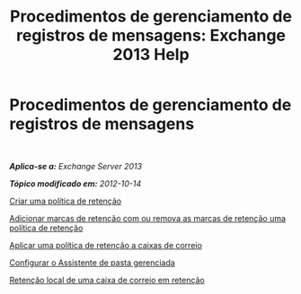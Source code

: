 ﻿---
title: 'Procedimentos de gerenciamento de registros de mensagens: Exchange 2013 Help'
TOCTitle: Procedimentos de gerenciamento de registros de mensagens
ms:assetid: bc2ff408-4a2b-4202-9515-e3e922a6320d
ms:mtpsurl: https://technet.microsoft.com/pt-br/library/JJ150558(v=EXCHG.150)
ms:contentKeyID: 50486513
ms.date: 05/22/2018
mtps_version: v=EXCHG.150
ms.translationtype: MT
---

# Procedimentos de gerenciamento de registros de mensagens

 

_**Aplica-se a:** Exchange Server 2013_

_**Tópico modificado em:** 2012-10-14_

[Criar uma política de retenção](https://docs.microsoft.com/pt-br/exchange/security-and-compliance/messaging-records-management/create-a-retention-policy)

[Adicionar marcas de retenção com ou remova as marcas de retenção uma política de retenção](https://docs.microsoft.com/pt-br/exchange/security-and-compliance/messaging-records-management/add-or-remove-retention-tags)

[Aplicar uma política de retenção a caixas de correio](https://docs.microsoft.com/pt-br/exchange/security-and-compliance/messaging-records-management/apply-retention-policy)

[Configurar o Assistente de pasta gerenciada](configure-the-managed-folder-assistant-exchange-2013-help.md)

[Retenção local de uma caixa de correio em retenção](https://docs.microsoft.com/pt-br/exchange/security-and-compliance/messaging-records-management/mailbox-retention-hold)


